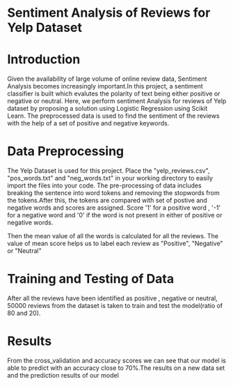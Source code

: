 # Sentiment Analysis of Reviews for Yelp Dataset
# Introduction

Given the availability of large volume of online review data, Sentiment Analysis becomes increasingly important.In this project, a sentiment classifier is built which evalutes the polarity of text being either positive or negative or neutral.
Here, we perform sentiment Analysis for reviews of Yelp dataset by proposing a solution using Logistic Regression using Scikit Learn. The preprocessed data is used to find the sentiment of the reviews with the help of a set of positive and negative keywords. 

# Data Preprocessing

The Yelp Dataset is used for this project. Place the "yelp_reviews.csv", "pos_words.txt" and "neg_words.txt" in your working directory to easily import the files into your code. The pre-processing of data includes breaking the sentence into word tokens and removing the stopwords from the tokens.After this, the tokens are compared with set of postive and negative words and scores are assigned. Score '1' for a positive word , '-1' for a negative word and '0' if the word is not present in either of positive or negative words.

Then the mean value of all the words is calculated for all the reviews. The value of mean score helps us to label each review as "Positive", "Negative" or "Neutral"

# Training and Testing of Data

After all the reviews have been identified as positive , negative or neutral, 50000 reviews from the dataset is taken to train and test the model(ratio of 80 and 20).


# Results

From the cross_validation and accuracy scores we can see that our model is able to predict with an accuracy close to 70%.The results on a new data set and the prediction results of our model

